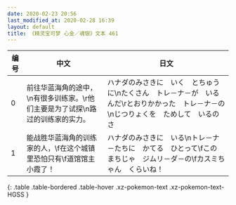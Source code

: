 ```yaml
---
date: 2020-02-23 20:56
last_modified_at: 2020-02-28 16:39
layout: default
title: 《精灵宝可梦 心金／魂银》文本 461
---
```

| 编号 | 中文 | 日文 |
| ---- | ---- | ---- |
| 0 | 前往华蓝海角的途中，\n有很多训练家。\r他们主要是为了试探\n路过的训练家的实力。 | ハナダのみさきに　いく　とちゅうに\nたくさん　トレ－ナ－が　いるんだ\rとおりかかった　トレ－ナ－の\nじつりょくを　ためして　いるのさ |
| 1 | 能战胜华蓝海角的训练家的人，\f在这个城镇里恐怕只有\f道馆馆主小霞了！ | ハナダのみさきに　いる\nトレ－ナ－たちに　かてる　ひとって\fこの　まちじゃ　ジムリ－ダ－の\fカスミちゃん　くらいね！ |
{: .table .table-bordered .table-hover .xz-pokemon-text .xz-pokemon-text-HGSS }